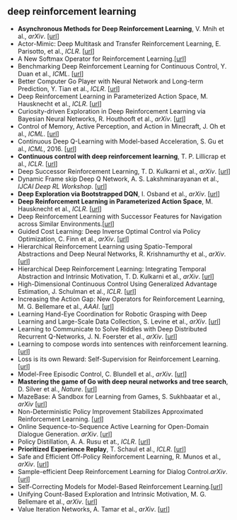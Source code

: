 ## deep reinforcement learning

- <b>Asynchronous Methods for Deep Reinforcement Learning</b>, V. Mnih et al., *arXiv*. [[url](http://arxiv.org/abs/1602.01783)]
- Actor-Mimic: Deep Multitask and Transfer Reinforcement Learning, E. Parisotto, et al., *ICLR*. [[url](http://arxiv.org/abs/1511.06342)]
- A New Softmax Operator for Reinforcement Learning.[[url](https://128.84.21.199/abs/1612.05628?context=cs)]
- Benchmarking Deep Reinforcement Learning for Continuous Control, Y. Duan et al., *ICML*. [[url](https://arxiv.org/abs/1604.06778)]
- Better Computer Go Player with Neural Network and Long-term Prediction, Y. Tian et al., *ICLR*. [[url](http://arxiv.org/abs/1511.06410)]
- Deep Reinforcement Learning in Parameterized Action Space, M. Hausknecht et al., *ICLR*. [[url](http://arxiv.org/abs/1511.04143)]
- Curiosity-driven Exploration in Deep Reinforcement Learning via Bayesian Neural Networks, R. Houthooft et al., *arXiv*. [[url](http://arxiv.org/abs/1605.09674)]
- Control of Memory, Active Perception, and Action in Minecraft, J. Oh et al., *ICML*. [[url](http://arxiv.org/abs/1605.09128)]
- Continuous Deep Q-Learning with Model-based Acceleration, S. Gu et al., *ICML*, 2016. [[url](http://arxiv.org/abs/1603.00748)]
- <b>Continuous control with deep reinforcement learning</b>, T. P. Lillicrap et al., *ICLR*. [[url](http://arxiv.org/abs/1509.02971)]
- Deep Successor Reinforcement Learning, T. D. Kulkarni et al., *arXiv*. [[url](http://arxiv.org/abs/1606.02396)]
- Dynamic Frame skip Deep Q Network, A. S. Lakshminarayanan et al., *IJCAI Deep RL Workshop*. [[url](http://arxiv.org/abs/1605.05365)]
- <b>Deep Exploration via Bootstrapped DQN</b>, I. Osband et al., *arXiv*. [[url](http://arxiv.org/abs/1602.04621)]
- <b>Deep Reinforcement Learning in Parameterized Action Space</b>, M. Hausknecht et al., *ICLR*. [[url](http://arxiv.org/abs/1511.04143)]
- Deep Reinforcement Learning with Successor Features for Navigation across Similar Environments.[[url](https://scirate.com/arxiv/1612.05533)]
- Guided Cost Learning: Deep Inverse Optimal Control via Policy Optimization, C. Finn et al., *arXiv*. [[url](http://arxiv.org/abs/1603.00448)]
- Hierarchical Reinforcement Learning using Spatio-Temporal Abstractions and Deep Neural Networks, R. Krishnamurthy et al., *arXiv*. [[url](https://arxiv.org/abs/1605.05359)]
- Hierarchical Deep Reinforcement Learning: Integrating Temporal Abstraction and Intrinsic Motivation, T. D. Kulkarni et al., *arXiv*. [[url](https://arxiv.org/abs/1604.06057)]
- High-Dimensional Continuous Control Using Generalized Advantage Estimation, J. Schulman et al., *ICLR*. [[url](http://arxiv.org/abs/1506.02438)]
- Increasing the Action Gap: New Operators for Reinforcement Learning, M. G. Bellemare et al., *AAAI*. [[url](http://arxiv.org/abs/1512.04860)]
- Learning Hand-Eye Coordination for Robotic Grasping with Deep Learning and Large-Scale Data Collection, S. Levine et al., *arXiv*. [[url](http://arxiv.org/abs/1603.02199)]
- Learning to Communicate to Solve Riddles with Deep Distributed Recurrent Q-Networks, J. N. Foerster et al., *arXiv*. [[url](http://arxiv.org/abs/1602.02672)]
- Learning to compose words into sentences with reinforcement learning. [[url](https://www.google.com.hk/url?sa=t&rct=j&q=&esrc=s&source=web&cd=3&cad=rja&uact=8&ved=0ahUKEwim56OJ1I_RAhUJi1QKHcDRAEYQFgg2MAI&url=https%3A%2F%2Fwww.reddit.com%2Fr%2FMachineLearning%2Fcomments%2F5b373g%2Fr_learning_to_compose_words_into_sentences_with%2F&usg=AFQjCNFBoour5fTqAiKQF1NXNon2e-j9pA)]
- Loss is its own Reward: Self-Supervision for Reinforcement Learning.[[url](https://arxiv.org/abs/1612.07307)]
- Model-Free Episodic Control, C. Blundell et al., *arXiv*. [[url](http://arxiv.org/abs/1606.04460)]
- <b>Mastering the game of Go with deep neural networks and tree search</b>, D. Silver et al., *Nature*. [[url](http://www.nature.com/nature/journal/v529/n7587/full/nature16961.html)]
- MazeBase: A Sandbox for Learning from Games, S. Sukhbaatar et al., *arXiv* [[url](http://arxiv.org/abs/1511.07401)]
- Non-Deterministic Policy Improvement Stabilizes Approximated Reinforcement Learning. [[url](https://ewrl.files.wordpress.com/2016/11/ewrl13-2016-submission_2.pdf)]
- Online Sequence-to-Sequence Active Learning for Open-Domain Dialogue Generation. *arXiv*. [[url](https://arxiv.org/abs/1612.03929)]
- Policy Distillation, A. A. Rusu et at., *ICLR*. [[url](http://arxiv.org/abs/1511.06295)]
- <b>Prioritized Experience Replay</b>, T. Schaul et al., *ICLR*. [[url](http://arxiv.org/abs/1511.05952)]
- Safe and Efficient Off-Policy Reinforcement Learning, R. Munos et al., *arXiv*. [[url](https://arxiv.org/abs/1606.02647)]
- Sample-efficient Deep Reinforcement Learning for Dialog Control.*arXiv*.[[url](https://scirate.com/arxiv/1612.06000)]
- Self-Correcting Models for Model-Based Reinforcement Learning.[[url](https://scirate.com/arxiv/1612.06018)]
- Unifying Count-Based Exploration and Intrinsic Motivation, M. G. Bellemare et al., *arXiv*. [[url](https://arxiv.org/abs/1606.01868)]
- Value Iteration Networks, A. Tamar et al., *arXiv*. [[url](http://arxiv.org/abs/1602.02867)]
